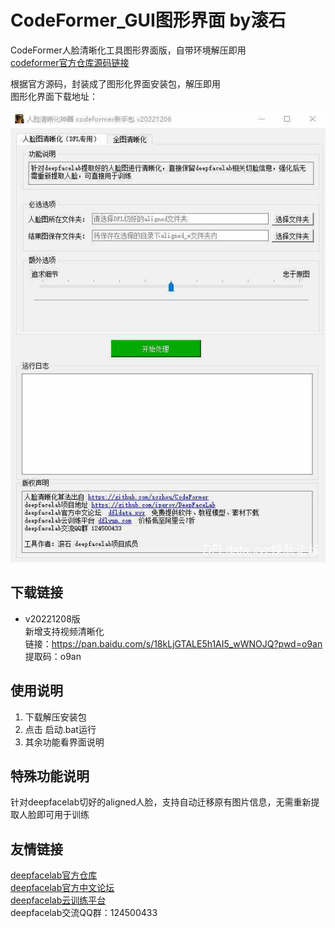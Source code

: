 # CodeFormer_GUI图形界面  by滚石
CodeFormer人脸清晰化工具图形界面版，自带环境解压即用  
[codeformer官方仓库源码链接](https://github.com/sczhou/CodeFormer)


根据官方源码，封装成了图形化界面安装包，解压即用  
图形化界面下载地址：  


![Image](readme_img/GUI.jpg)

## 下载链接
- v20221208版  
新增支持视频清晰化  
链接：https://pan.baidu.com/s/18kLjGTALE5h1AI5_wWNOJQ?pwd=o9an   
提取码：o9an   


## 使用说明
1. 下载解压安装包
2. 点击 启动.bat运行
3. 其余功能看界面说明

## 特殊功能说明 
针对deepfacelab切好的aligned人脸，支持自动迁移原有图片信息，无需重新提取人脸即可用于训练


## 友情链接

[deepfacelab官方仓库](https://github.com/iperov/DeepFaceLab)  
[deepfacelab官方中文论坛](https://dfldata.xyz)  
[deepfacelab云训练平台](https://dfldata.xyz)  
deepfacelab交流QQ群：124500433  
 

